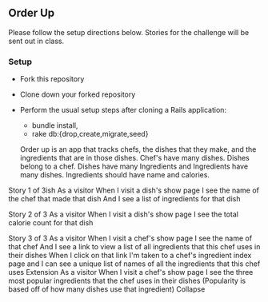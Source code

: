 ## Order Up
Please follow the setup directions below. Stories for the challenge will be sent out in class.

### Setup
- Fork this repository
- Clone down your forked repository
- Perform the usual setup steps after cloning a Rails application:
    - bundle install,
    - rake db:{drop,create,migrate,seed}

  Order up is an app that tracks chefs, the dishes that they make, and the ingredients that are in those dishes. Chef's have many dishes. Dishes belong to a chef. Dishes have many Ingredients and Ingredients have many dishes. Ingredients should have name and calories.


Story 1 of 3ish
As a visitor
When I visit a dish's show page
I see the name of the chef that made that dish
And I see a list of ingredients for that dish

Story 2 of 3
As a visitor
When I visit a dish's show page
I see the total calorie count for that dish

Story 3 of 3
As a visitor
When I visit a chef's show page
I see the name of that chef
And I see a link to view a list of all ingredients that this chef uses in their dishes
When I click on that link
I'm taken to a chef's ingredient index page
and I can see a unique list of names of all the ingredients that this chef uses
Extension
As a visitor
When I visit a chef's show page
I see the three most popular ingredients that the chef uses in their dishes
(Popularity is based off of how many dishes use that ingredient)
Collapse
